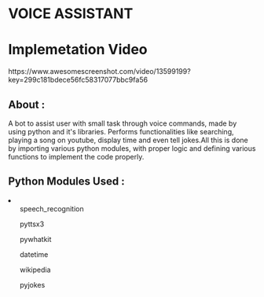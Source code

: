 <h1> VOICE ASSISTANT <h1>

<h1> Implemetation Video </h1>
https://www.awesomescreenshot.com/video/13599199?key=299c181bdece56fc58317077bbc9fa56

## About :

A bot to assist user with small task through voice commands, made by using python and it's libraries. Performs functionalities like searching, playing a song on youtube, display time and even tell jokes.All this is done by importing various python modules, with proper logic and defining various functions to implement the code properly. 


## Python Modules Used :
<li>
<ol>speech_recognition</ol>
<ol>pyttsx3</ol>
<ol>pywhatkit</ol>
<ol>datetime</ol>
<ol>wikipedia</ol>
<ol>pyjokes</ol>
</li>
